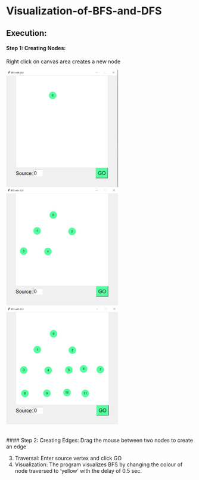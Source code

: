 # Visualization-of-BFS-and-DFS

## Execution:    
#### Step 1: Creating Nodes: 
Right click on canvas area creates a new node
<br>
<p>
<img src = "bfs_output/a.JPG" width = "300" />
<img src = "bfs_output/b.JPG" width = "300"/>
<img src = "bfs_output/d.JPG" width = "300"/>
<p/>
<br>
#### Step 2: Creating Edges: 
Drag the mouse between two nodes to create an edge











3. Traversal:  Enter source vertex and click GO
4. Visualization: The program visualizes BFS by changing the colour of node traversed to ‘yellow’ with the delay of 0.5 sec.






 








